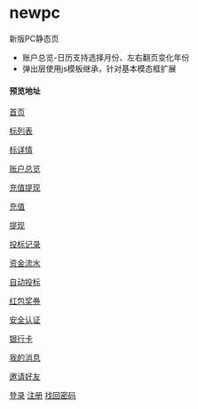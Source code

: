 # newpc
新版PC静态页

- 账户总览-日历支持选择月份、左右翻页变化年份
- 弹出层使用js模板继承，针对基本模态框扩展

#### 预览地址
[首页](https://estherji.github.io/newpc/Views/Home/Index.html)

[标列表](https://estherji.github.io/newpc/Views/Credit/credit.html)

[标详情](https://estherji.github.io/newpc/Views/Credit/project.html)

[账户总览](https://estherji.github.io/newpc/Views/Account/index.html)

[充值提现](https://estherji.github.io/newpc/Views/Account/wallet.html)

[充值](https://estherji.github.io/newpc/Views/Account/recharge.html)

[提现](https://estherji.github.io/newpc/Views/Account/withdrawal.html)

[投标记录](https://estherji.github.io/newpc/Views/Account/bid.html)

[资金流水](https://estherji.github.io/newpc/Views/Account/funsflow.html)

[自动投标](https://estherji.github.io/newpc/Views/Account/autobid.html)

[红包奖券](https://estherji.github.io/newpc/Views/Account/coupon.html)

[安全认证](https://estherji.github.io/newpc/Views/Account/security.html)

[银行卡](https://estherji.github.io/newpc/Views/Account/bankcard.html)

[我的消息](https://estherji.github.io/newpc/Views/Account/message.html)

[邀请好友](https://estherji.github.io/newpc/Views/Account/invitation.html)

[登录](https://estherji.github.io/newpc/Views/Passport/login.html)
[注册](https://estherji.github.io/newpc/Views/Passport/register.html)
[找回密码](https://estherji.github.io/newpc/Views/Passport/findpassword.html)

